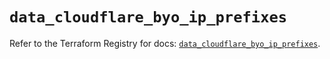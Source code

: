 # `data_cloudflare_byo_ip_prefixes`

Refer to the Terraform Registry for docs: [`data_cloudflare_byo_ip_prefixes`](https://registry.terraform.io/providers/cloudflare/cloudflare/5.6.0/docs/data-sources/byo_ip_prefixes).
